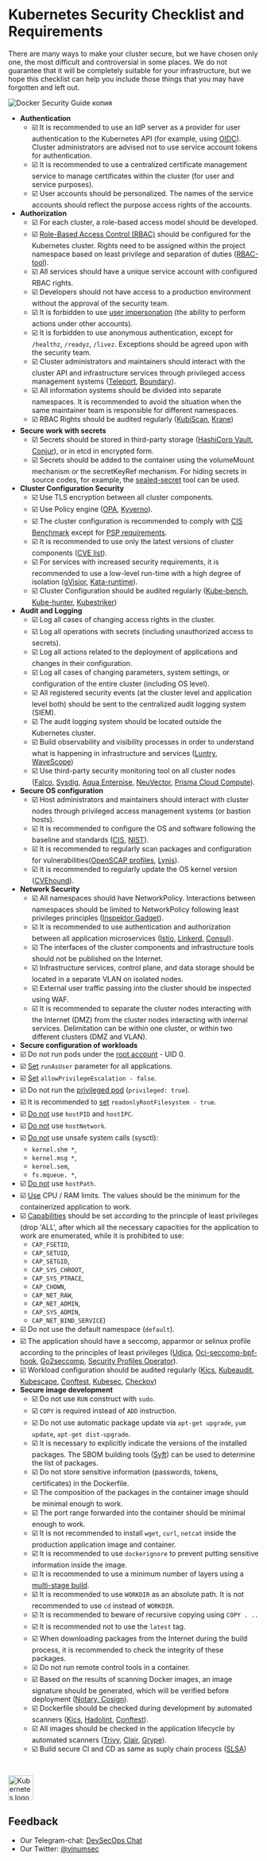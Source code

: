 # Kubernetes Security Checklist and Requirements

There are many ways to make your cluster secure, but we have chosen only one, the most difficult and controversial in some places. We do not guarantee that it will be completely suitable for your infrastructure, but we hope this checklist can help you include those things that you may have forgotten and left out.


![Docker Security Guide копия](https://user-images.githubusercontent.com/34271513/136924844-1bb4d2c5-1f23-4c71-91b5-499e7f7f533d.png)

- **Authentication**
  - ☑️ It is recommended to use an IdP server as a provider for user authentication to the Kubernetes API (for example, using [OIDC](https://kubernetes.io/docs/reference/access-authn-authz/authentication/#openid-connect-tokens)). Cluster administrators are advised not to use service account tokens for authentication.
  - ☑️ It is recommended to use a centralized certificate management service to manage certificates within the cluster (for user and service purposes).
  - ☑️ User accounts should be personalized. The names of the service accounts should reflect the purpose access rights of the accounts.
- **Authorization**
  - ☑️ For each cluster, a role-based access model should be developed.
  - ☑️ [Role-Based Access Control (RBAC)](https://kubernetes.io/docs/reference/access-authn-authz/rbac/) should be configured for the Kubernetes cluster. Rights need to be assigned within the project namespace based on least privilege and separation of duties ([RBAC-tool](https://github.com/alcideio/rbac-tool)).
  - ☑️ All services should have a unique service account with configured RBAC rights.
  - ☑️ Developers should not have access to a production environment without the approval of the security team.
  - ☑️ It is forbidden to use [user impersonation](https://kubernetes.io/docs/reference/access-authn-authz/authentication/#user-impersonation) (the ability to perform actions under other accounts).
  - ☑️ It is forbidden to use anonymous authentication, except for ```/healthz```, ```/readyz```, ```/livez```. Exceptions should be agreed upon with the security team.
  - ☑️ Cluster administrators and maintainers should interact with the cluster API and infrastructure services through privileged access management systems  ([Teleport](https://goteleport.com/docs/kubernetes-access/introduction/), [Boundary](https://www.hashicorp.com/blog/gating-access-to-kubernetes-with-hashicorp-boundary)).
  - ☑️ All information systems should be divided into separate namespaces. It is recommended to avoid the situation when the same maintainer team is responsible for different namespaces.
  - ☑️ RBAC Rights should be audited regularly ([KubiScan](https://github.com/cyberark/KubiScan), [Krane](https://github.com/appvia/krane))
- **Secure work with secrets**
  - ☑️ Secrets should be stored in third-party storage ([HashiCorp Vault](https://www.vaultproject.io/docs/platform/k8s), [Conjur](https://www.conjur.org/blog/securing-secrets-in-kubernetes/)), or in etcd in encrypted form.
  - ☑️ Secrets should be added to the container using the volumeMount mechanism or the secretKeyRef mechanism. For hiding secrets in source codes, for example, the [sealed-secret](https://github.com/bitnami-labs/sealed-secrets) tool can be used.
- **Cluster Configuration Security**
  - ☑️ Use TLS encryption between all cluster components.
  - ☑️ Use Policy engine ([OPA](https://www.openpolicyagent.org/docs/v0.12.2/kubernetes-admission-control/), [Kyverno](https://kyverno.io/)).
  - ☑️ The cluster configuration is recommended to comply with [CIS Benchmark](https://www.cisecurity.org/benchmark/kubernetes/) except for [PSP requirements](https://kubernetes.io/blog/2021/04/06/podsecuritypolicy-deprecation-past-present-and-future/).
  - ☑️ It is recommended to use only the latest versions of cluster components ([CVE list](https://www.container-security.site/general_information/container_cve_list.html)).
  - ☑️ For services with increased security requirements, it is recommended to use a low-level run-time with a high degree of isolation ([gVisior](https://gvisor.dev/docs/user_guide/quick_start/kubernetes/), [Kata-runtime](https://github.com/kata-containers/documentation/blob/master/how-to/run-kata-with-k8s.md)).
  - ☑️ Cluster Configuration should be audited regularly ([Kube-bench](https://github.com/aquasecurity/kube-bench), [Kube-hunter](https://github.com/aquasecurity/kube-hunter), [Kubestriker](https://www.kubestriker.io/))
- **Audit and Logging**
  - ☑️ Log all cases of changing access rights in the cluster.
  - ☑️ Log all operations with secrets (including unauthorized access to secrets).
  - ☑️ Log all actions related to the deployment of applications and changes in their configuration.
  - ☑️ Log all cases of changing parameters, system settings, or configuration of the entire cluster (including OS level).
  - ☑️ All registered security events (at the cluster level and  application level both) should be sent to the centralized audit logging system (SIEM).
  - ☑️ The audit logging system should be located outside the Kubernetes cluster.
  - ☑️ Build observability and visibility processes in order to understand what is happening in infrastructure and services ([Luntry](https://luntry.ru/), [WaveScope](https://github.com/weaveworks/scope))
  - ☑️ Use third-party security monitoring tool on all cluster nodes ([Falco](https://falco.org/), [Sysdig](https://sysdig.com/), [Aqua Enterpise](https://www.aquasec.com/), [NeuVector](https://neuvector.com/), [Prisma Cloud Compute](https://www.paloaltonetworks.com/prisma/cloud)).
- **Secure OS configuration**
  - ☑️ Host administrators and maintainers should interact with cluster nodes through privileged access management systems (or bastion hosts).
  - ☑️ It is recommended to configure the OS and software following the baseline and standards ([CIS](https://www.cisecurity.org/cis-benchmarks/), [NIST](https://ncp.nist.gov/repository)).
  - ☑️ It is recommended to regularly scan packages and configuration for vulnerabilities([OpenSCAP profiles](https://static.open-scap.org/), [Lynis](https://cisofy.com/lynis/)).
  - ☑️ It is recommended to regularly update the OS kernel version ([CVEhound](https://github.com/evdenis/cvehound)).
- **Network Security**
  - ☑️ All namespaces should have NetworkPolicy. Interactions between namespaces should be limited to NetworkPolicy following least privileges principles ([Inspektor Gadget](https://github.com/kinvolk/inspektor-gadget)).
  - ☑️ It is recommended to use authentication and authorization between all application microservices ([Istio](https://platform9.com/blog/kubernetes-service-mesh-how-to-set-up-istio/), [Linkerd](https://platform9.com/blog/how-to-set-up-linkerd-as-a-service-mesh-for-platform9-managed-kubernetes/), [Consul](https://www.consul.io/docs/architecture)).
  - ☑️ The interfaces of the cluster components and infrastructure tools should not be published on the Internet.
  - ☑️ Infrastructure services, control plane, and data storage should be located in a separate VLAN on isolated nodes.
  - ☑️ External user traffic passing into the cluster should be inspected using WAF.
  - ☑️ It is recommended to separate the cluster nodes interacting with the Internet (DMZ) from the cluster nodes interacting with internal services. Delimitation can be within one cluster, or within two different clusters (DMZ and VLAN).
 - **Secure configuration of workloads**
  - ☑️ Do not run pods under the [root account](https://kubernetes.io/docs/tasks/configure-pod-container/security-context/) - UID 0.
  - ☑️ [Set](https://kubernetes.io/docs/tasks/configure-pod-container/security-context/#set-the-security-context-for-a-pod) ```runAsUser``` parameter for all applications.
  - ☑️ [Set](https://kubernetes.io/docs/tasks/configure-pod-container/security-context/) ```allowPrivilegeEscalation - false```.
  - ☑️ Do not run the [privileged pod](https://kubernetes.io/docs/tasks/configure-pod-container/security-context/) (```privileged: true```).
  - ☑️ It is recommended to [set](https://kubernetes.io/docs/tasks/configure-pod-container/security-context/) ```readonlyRootFilesystem - true```.
  - ☑️ [Do not](https://kubernetes.io/docs/concepts/policy/pod-security-policy/#host-namespaces) use ```hostPID``` and ```hostIPC```.
  - ☑️ [Do not](https://kubernetes.io/docs/concepts/policy/pod-security-policy/#host-namespaces) use ```hostNetwork```.
  - ☑️ [Do not](https://kubernetes.io/docs/tasks/administer-cluster/sysctl-cluster/) use unsafe system calls (sysctl):
    - ```kernel.shm *```,
    - ```kernel.msg *```,
    - ```kernel.sem```,
    - ```fs.mqueue. *```,
  - ☑️ [Do not](https://kubernetes.io/docs/concepts/policy/pod-security-policy/#volumes-and-file-systems) use ```hostPath```.
  - ☑️ [Use](https://kubernetes.io/docs/concepts/configuration/manage-resources-containers/) CPU / RAM limits. The values should be the minimum for the containerized application to work.
  - ☑️ [Capabilities](https://kubernetes.io/docs/tasks/configure-pod-container/security-context/) should be set according to the principle of least privileges (drop 'ALL', after which all the necessary capacities for the application to work are enumerated, while it is prohibited to use:
    - ```CAP_FSETID```,
    - ```CAP_SETUID```,
    - ```CAP_SETGID```,
    - ```CAP_SYS_CHROOT```,
    - ```CAP_SYS_PTRACE```,
    - ```CAP_CHOWN```,
    - ```CAP_NET_RAW```,
    - ```CAP_NET_ADMIN```,
    - ```CAP_SYS_ADMIN```,
    - ```CAP_NET_BIND_SERVICE```)
  - ☑️ Do not use the default namespace (```default```).
  - ☑️ The application should have a seccomp, apparmor or selinux profile according to the principles of least privileges ([Udica](https://github.com/containers/udica), [Oci-seccomp-bpf-hook](https://github.com/containers/oci-seccomp-bpf-hook), [Go2seccomp](https://github.com/xfernando/go2seccomp), [Security Profiles Operator](https://github.com/kubernetes-sigs/security-profiles-operator)).
  - ☑️ Workload configuration should be audited regularly ([Kics](https://checkmarx.com/product/opensource/kics-open-source-infrastructure-as-code-project/),  [Kubeaudit](https://github.com/Shopify/kubeaudit), [Kubescape](https://github.com/armosec/kubescape), [Conftest](https://github.com/open-policy-agent/conftest),  [Kubesec](https://github.com/controlplaneio/kubesec), [Checkov](https://github.com/bridgecrewio/checkov))
- **Secure image development**
  - ☑️ Do not use ```RUN``` construct with ```sudo```.
  - ☑️ ```COPY``` is required instead of ```ADD``` instruction.
  - ☑️ Do not use automatic package update via ```apt-get upgrade```, ```yum update```, ```apt-get dist-upgrade```.
  - ☑️ It is necessary to explicitly indicate the versions of the installed packages. The SBOM building tools ([Syft](https://github.com/anchore/syft)) can be used to determine the list of packages.
  - ☑️ Do not store sensitive information (passwords, tokens, certificates) in the Dockerfile.
  - ☑️ The composition of the packages in the container image should be minimal enough to work.
  - ☑️ The port range forwarded into the container should be minimal enough to work. 
  - ☑️ It is not recommended to install ```wget```, ```curl```, ```netcat``` inside the production application image and container.
  - ☑️ It is recommended to use ```dockerignore``` to prevent putting sensitive information inside the image.
  - ☑️ It is recommended to use a minimum number of layers using a [multi-stage build](https://docs.docker.com/develop/develop-images/multistage-build/).
  - ☑️ It is recommended to use ```WORKDIR``` as an absolute path. It is not recommended to use ```cd``` instead of ```WORKDIR```.
  - ☑️ It is recommended to beware of recursive copying using ```COPY . ..```
  - ☑️ It is recommended not to use the ```latest``` tag.
  - ☑️ When downloading packages from the Internet during the build process, it is recommended to check the integrity of these packages.
  - ☑️ Do not run remote control tools in a container.
  - ☑️ Based on the results of scanning Docker images, an image signature should be generated, which will be verified before deployment ([Notary, Cosign](https://medium.com/sse-blog/verify-container-image-signatures-in-kubernetes-using-notary-or-cosign-or-both-c25d9e79ec45)).
  - ☑️ Dockerfile should be checked during development by automated scanners ([Kics](https://checkmarx.com/product/opensource/kics-open-source-infrastructure-as-code-project/), [Hadolint](https://github.com/hadolint/hadolint), [Conftest](https://github.com/open-policy-agent/conftest)).
  - ☑️ All images should be checked in the application lifecycle by automated scanners ([Trivy](https://github.com/aquasecurity/trivy), [Clair](https://github.com/quay/clair), [Grype](https://github.com/anchore/grype)). 
  - ☑️ Build secure CI and CD as same as suply chain process ([SLSA](https://github.com/slsa-framework/slsa))

#
<a href="https://kubernetes.io/">
    <img src="https://upload.wikimedia.org/wikipedia/commons/thumb/8/83/Telegram_2019_Logo.svg/1200px-Telegram_2019_Logo.svg.png"
         alt="Kubernetes logo" title="Kubernetes" height="50" width="50" />
</a></br>

## Feedback
- Our Telegram-chat: [DevSecOps Chat](https://t.me/sec_devops_chat)
- Our Twitter: [@vinumsec](https://twitter.com/vinumsec)
